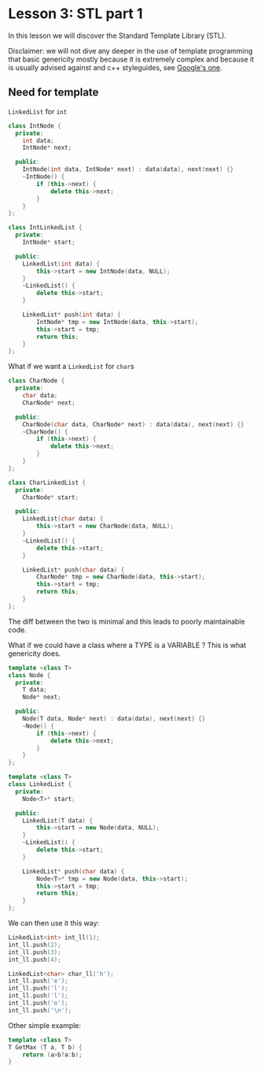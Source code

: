 # Lesson 3: STL part 1

In this lesson we will discover the Standard Template Library (STL).

Disclaimer: we will not dive any deeper in the use of template programming that basic genericity
mostly because it is extremely complex and because it is usually advised against and c++
styleguides, see [Google's
one](https://google.github.io/styleguide/cppguide.html#Template_metaprogramming).
 
## Need for template

`LinkedList` for `int`

```c++
class IntNode {
  private:
    int data;
    IntNode* next;

  public:
    IntNode(int data, IntNode* next) : data(data), next(next) {}
    ~IntNode() {
        if (this->next) {
            delete this->next;
        }
    }
};

class IntLinkedList {
  private:
    IntNode* start;

  public:
    LinkedList(int data) {
        this->start = new IntNode(data, NULL);
    }
    ~LinkedList() {
        delete this->start;
    }

    LinkedList* push(int data) {
        IntNode* tmp = new IntNode(data, this->start);
        this->start = tmp;
        return this;
    }
};
```

What if we want a `LinkedList` for `char`s

```c++
class CharNode {
  private:
    char data;
    CharNode* next;

  public:
    CharNode(char data, CharNode* next) : data(data), next(next) {}
    ~CharNode() {
        if (this->next) {
            delete this->next;
        }
    }
};

class CharLinkedList {
  private:
    CharNode* start;

  public:
    LinkedList(char data) {
        this->start = new CharNode(data, NULL);
    }
    ~LinkedList() {
        delete this->start;
    }

    LinkedList* push(char data) {
        CharNode* tmp = new CharNode(data, this->start);
        this->start = tmp;
        return this;
    }
};
```

The diff between the two is minimal and this leads to poorly maintainable code.

What if we could have a class where a TYPE is a VARIABLE ? This is what genericity does.

```c++
template <class T>
class Node {
  private:
    T data;
    Node* next;

  public:
    Node(T data, Node* next) : data(data), next(next) {}
    ~Node() {
        if (this->next) {
            delete this->next;
        }
    }
};

template <class T>
class LinkedList {
  private:
    Node<T>* start;

  public:
    LinkedList(T data) {
        this->start = new Node(data, NULL);
    }
    ~LinkedList() {
        delete this->start;
    }

    LinkedList* push(char data) {
        Node<T>* tmp = new Node(data, this->start);
        this->start = tmp;
        return this;
    }
};
```

We can then use it this way:

```c++
LinkedList<int> int_ll(1);
int_ll.push(2);
int_ll.push(3);
int_ll.push(4);

LinkedList<char> char_ll('h');
int_ll.push('e');
int_ll.push('l');
int_ll.push('l');
int_ll.push('o');
int_ll.push('\n');
```

Other simple example:

```c++
template <class T>
T GetMax (T a, T b) {
    return (a>b?a:b);
}
```
